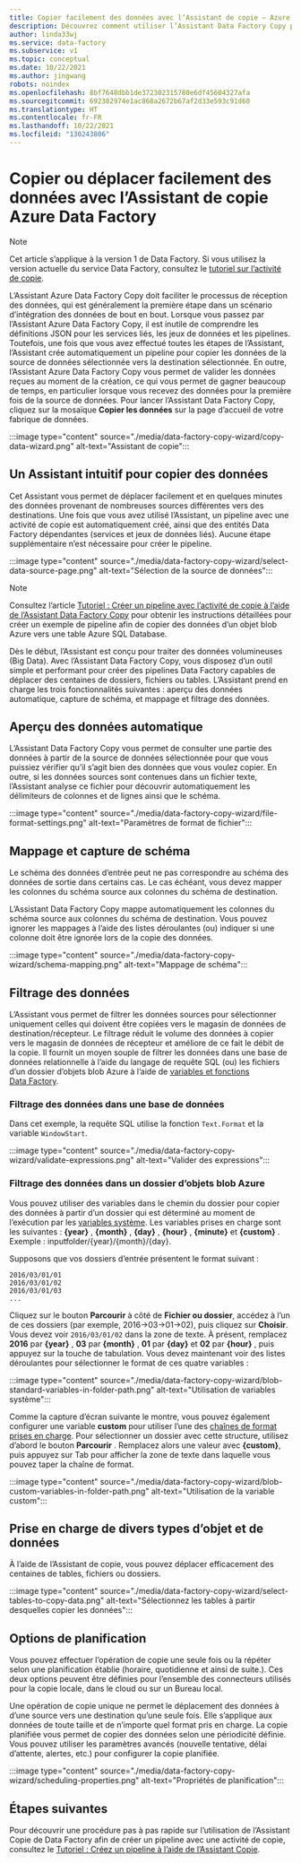 ```yaml
---
title: Copier facilement des données avec l’Assistant de copie – Azure
description: Découvrez comment utiliser l’Assistant Data Factory Copy pour copier des données à partir de sources de données prises en charge dans des récepteurs.
author: linda33wj
ms.service: data-factory
ms.subservice: v1
ms.topic: conceptual
ms.date: 10/22/2021
ms.author: jingwang
robots: noindex
ms.openlocfilehash: 8bf7648dbb1de372302315780e6df45604327afa
ms.sourcegitcommit: 692382974e1ac868a2672b67af2d33e593c91d60
ms.translationtype: HT
ms.contentlocale: fr-FR
ms.lasthandoff: 10/22/2021
ms.locfileid: "130243806"
---
```

# <a name="copy-or-move-data-easily-with-azure-data-factory-copy-wizard"></a>Copier ou déplacer facilement des données avec l’Assistant de copie Azure Data Factory
> [!NOTE]
> Cet article s’applique à la version 1 de Data Factory. Si vous utilisez la version actuelle du service Data Factory, consultez le [tutoriel sur l’activité de copie](../quickstart-create-data-factory-dot-net.md). 


L’Assistant Azure Data Factory Copy doit faciliter le processus de réception des données, qui est généralement la première étape dans un scénario d’intégration des données de bout en bout. Lorsque vous passez par l’Assistant Azure Data Factory Copy, il est inutile de comprendre les définitions JSON pour les services liés, les jeux de données et les pipelines. Toutefois, une fois que vous avez effectué toutes les étapes de l’Assistant, l’Assistant crée automatiquement un pipeline pour copier les données de la source de données sélectionnée vers la destination sélectionnée. En outre, l’Assistant Azure Data Factory Copy vous permet de valider les données reçues au moment de la création, ce qui vous permet de gagner beaucoup de temps, en particulier lorsque vous recevez des données pour la première fois de la source de données. Pour lancer l’Assistant Data Factory Copy, cliquez sur la mosaïque **Copier les données** sur la page d’accueil de votre fabrique de données.

:::image type="content" source="./media/data-factory-copy-wizard/copy-data-wizard.png" alt-text="Assistant de copie":::

## <a name="an-intuitive-wizard-for-copying-data"></a>Un Assistant intuitif pour copier des données
Cet Assistant vous permet de déplacer facilement et en quelques minutes des données provenant de nombreuses sources différentes vers des destinations. Une fois que vous avez utilisé l’Assistant, un pipeline avec une activité de copie est automatiquement créé, ainsi que des entités Data Factory dépendantes (services et jeux de données liés). Aucune étape supplémentaire n’est nécessaire pour créer le pipeline.   

:::image type="content" source="./media/data-factory-copy-wizard/select-data-source-page.png" alt-text="Sélection de la source de données":::

> [!NOTE]
> Consultez l’article [Tutoriel : Créer un pipeline avec l’activité de copie à l’aide de l’Assistant Data Factory Copy](data-factory-copy-data-wizard-tutorial.md) pour obtenir les instructions détaillées pour créer un exemple de pipeline afin de copier des données d’un objet blob Azure vers une table Azure SQL Database. 
> 
> 

Dès le début, l’Assistant est conçu pour traiter des données volumineuses (Big Data). Avec l’Assistant Data Factory Copy, vous disposez d’un outil simple et performant pour créer des pipelines Data Factory capables de déplacer des centaines de dossiers, fichiers ou tables. L’Assistant prend en charge les trois fonctionnalités suivantes : aperçu des données automatique, capture de schéma, et mappage et filtrage des données. 

## <a name="automatic-data-preview"></a>Aperçu des données automatique
L’Assistant Data Factory Copy vous permet de consulter une partie des données à partir de la source de données sélectionnée pour que vous puissiez vérifier qu’il s’agit bien des données que vous voulez copier. En outre, si les données sources sont contenues dans un fichier texte, l’Assistant analyse ce fichier pour découvrir automatiquement les délimiteurs de colonnes et de lignes ainsi que le schéma. 

:::image type="content" source="./media/data-factory-copy-wizard/file-format-settings.png" alt-text="Paramètres de format de fichier":::

## <a name="schema-capture-and-mapping"></a>Mappage et capture de schéma
Le schéma des données d’entrée peut ne pas correspondre au schéma des données de sortie dans certains cas. Le cas échéant, vous devez mapper les colonnes du schéma source aux colonnes du schéma de destination. 

L’Assistant Data Factory Copy mappe automatiquement les colonnes du schéma source aux colonnes du schéma de destination. Vous pouvez ignorer les mappages à l’aide des listes déroulantes (ou) indiquer si une colonne doit être ignorée lors de la copie des données.   

:::image type="content" source="./media/data-factory-copy-wizard/schema-mapping.png" alt-text="Mappage de schéma":::

## <a name="filtering-data"></a>Filtrage des données
L’Assistant vous permet de filtrer les données sources pour sélectionner uniquement celles qui doivent être copiées vers le magasin de données de destination/récepteur. Le filtrage réduit le volume des données à copier vers le magasin de données de récepteur et améliore de ce fait le débit de la copie. Il fournit un moyen souple de filtrer les données dans une base de données relationnelle à l’aide du langage de requête SQL (ou) les fichiers d’un dossier d’objets blob Azure à l’aide de [variables et fonctions Data Factory](data-factory-functions-variables.md).   

### <a name="filtering-of-data-in-a-database"></a>Filtrage des données dans une base de données
Dans cet exemple, la requête SQL utilise la fonction `Text.Format` et la variable `WindowStart`. 

:::image type="content" source="./media/data-factory-copy-wizard/validate-expressions.png" alt-text="Valider des expressions":::

### <a name="filtering-of-data-in-an-azure-blob-folder"></a>Filtrage des données dans un dossier d’objets blob Azure
Vous pouvez utiliser des variables dans le chemin du dossier pour copier des données à partir d’un dossier qui est déterminé au moment de l’exécution par les [variables système](data-factory-functions-variables.md#data-factory-system-variables). Les variables prises en charge sont les suivantes : **{year}** , **{month}** , **{day}** , **{hour}** , **{minute}** et **{custom}** . Exemple : inputfolder/{year}/{month}/{day}.

Supposons que vos dossiers d’entrée présentent le format suivant :

```text
2016/03/01/01
2016/03/01/02
2016/03/01/03
...
```

Cliquez sur le bouton **Parcourir** à côté de **Fichier ou dossier**, accédez à l’un de ces dossiers (par exemple, 2016->03->01->02), puis cliquez sur **Choisir**. Vous devez voir `2016/03/01/02` dans la zone de texte. À présent, remplacez **2016** par **{year}** , **03** par **{month}** , **01** par **{day}** et **02** par **{hour}** , puis appuyez sur la touche de tabulation. Vous devez maintenant voir des listes déroulantes pour sélectionner le format de ces quatre variables :

:::image type="content" source="./media/data-factory-copy-wizard/blob-standard-variables-in-folder-path.png" alt-text="Utilisation de variables système":::   

Comme la capture d’écran suivante le montre, vous pouvez également configurer une variable **custom** pour utiliser l’une des [chaînes de format prises en charge](/dotnet/standard/base-types/custom-date-and-time-format-strings). Pour sélectionner un dossier avec cette structure, utilisez d’abord le bouton **Parcourir** . Remplacez alors une valeur avec **{custom}**, puis appuyez sur Tab pour afficher la zone de texte dans laquelle vous pouvez taper la chaîne de format.     

:::image type="content" source="./media/data-factory-copy-wizard/blob-custom-variables-in-folder-path.png" alt-text="Utilisation de la variable custom":::

## <a name="support-for-diverse-data-and-object-types"></a>Prise en charge de divers types d’objet et de données
À l’aide de l’Assistant de copie, vous pouvez déplacer efficacement des centaines de tables, fichiers ou dossiers.

:::image type="content" source="./media/data-factory-copy-wizard/select-tables-to-copy-data.png" alt-text="Sélectionnez les tables à partir desquelles copier les données":::

## <a name="scheduling-options"></a>Options de planification
Vous pouvez effectuer l’opération de copie une seule fois ou la répéter selon une planification établie (horaire, quotidienne et ainsi de suite.). Ces deux options peuvent être définies pour l’ensemble des connecteurs utilisés pour la copie locale, dans le cloud ou sur un Bureau local.

Une opération de copie unique ne permet le déplacement des données à d’une source vers une destination qu’une seule fois. Elle s’applique aux données de toute taille et de n’importe quel format pris en charge. La copie planifiée vous permet de copier des données selon une périodicité définie. Vous pouvez utiliser les paramètres avancés (nouvelle tentative, délai d’attente, alertes, etc.) pour configurer la copie planifiée.

:::image type="content" source="./media/data-factory-copy-wizard/scheduling-properties.png" alt-text="Propriétés de planification":::

## <a name="next-steps"></a>Étapes suivantes
Pour découvrir une procédure pas à pas rapide sur l’utilisation de l’Assistant Copie de Data Factory afin de créer un pipeline avec une activité de copie, consultez le [Tutoriel : Créez un pipeline à l’aide de l’Assistant Copie](data-factory-copy-data-wizard-tutorial.md).